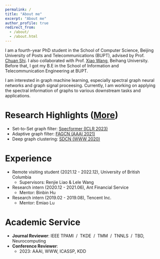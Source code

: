 ```yaml
---
permalink: /
title: "About me"
excerpt: "About me"
author_profile: true
redirect_from: 
  - /about/
  - /about.html
---
```


I am a fourth-year PhD student in the School of Computer Science, Beijing University of Posts and Telecommunications (BUPT), advised by  Prof. [Chuan Shi](http://shichuan.org/).
I also collaborated with Prof. [Xiao Wang](https://wangxiaocs.github.io/), Beihang University.
Before that, I got my B.E in the School of Information and Telecommunication Engineering at BUPT.

I am interested in graph machine learning, especially spectral graph neural networks and graph signal proceesing.
Currently, I am working on applying the spectral information of graphs to various downstream tasks and applications.

Research Highlights ([More](https://bdy9527.github.io/publications/))
====
- Set-to-Set graph filter: [Specformer (ICLR 2023)]()
- Adaptive graph filter: [FAGCN (AAAI 2021)]()
- Deep graph clustering: [SDCN (WWW 2020)]()

Experience
====
- Remote visiting student (2021.12 - 2022.12), University of British Columbia
  - Supervisors: Renjie Liao & Lele Wang 
- Research intern (2020.12 - 2021.06), Ant Financial Service
  - Mentor: Binbin Hu
- Research intern (2019.02 - 2019.08), Tencent Inc.
  - Mentor: Emiao Lu

Academic Service
====
- **Journal Reviewer**: IEEE TPAMI &nbsp;/&nbsp; TKDE &nbsp;/&nbsp; TMM &nbsp;/&nbsp; TNNLS &nbsp;/&nbsp; TBD, Neurocomputing 
- **Conference Reviewer**:
  - 2023: AAAI, WWW, ICASSP, KDD
